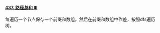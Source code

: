 #### [437. 路径总和 III](https://leetcode-cn.com/problems/path-sum-iii/)

每遍历一个节点保存一个前缀和数组，然后在前缀和数组中作差，按照dfs遍历树。

